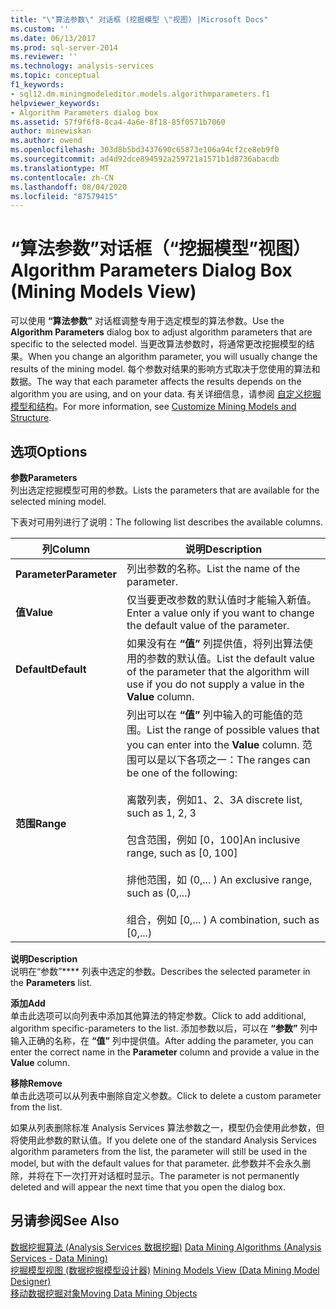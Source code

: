 ```yaml
---
title: "\"算法参数\" 对话框 (挖掘模型 \"视图) |Microsoft Docs"
ms.custom: ''
ms.date: 06/13/2017
ms.prod: sql-server-2014
ms.reviewer: ''
ms.technology: analysis-services
ms.topic: conceptual
f1_keywords:
- sql12.dm.miningmodeleditor.models.algorithmparameters.f1
helpviewer_keywords:
- Algorithm Parameters dialog box
ms.assetid: 57f9f6f8-8ca4-4a6e-8f18-85f0571b7060
author: minewiskan
ms.author: owend
ms.openlocfilehash: 303d8b5bd3437690c65873e106a94cf2ce8eb9f0
ms.sourcegitcommit: ad4d92dce894592a259721a1571b1d8736abacdb
ms.translationtype: MT
ms.contentlocale: zh-CN
ms.lasthandoff: 08/04/2020
ms.locfileid: "87579415"
---
```

# <a name="algorithm-parameters-dialog-box-mining-models-view"></a><span data-ttu-id="94e5b-102">“算法参数”对话框（“挖掘模型”视图）</span><span class="sxs-lookup"><span data-stu-id="94e5b-102">Algorithm Parameters Dialog Box (Mining Models View)</span></span>
  <span data-ttu-id="94e5b-103">可以使用 **“算法参数”** 对话框调整专用于选定模型的算法参数。</span><span class="sxs-lookup"><span data-stu-id="94e5b-103">Use the **Algorithm Parameters** dialog box to adjust algorithm parameters that are specific to the selected model.</span></span> <span data-ttu-id="94e5b-104">当更改算法参数时，将通常更改挖掘模型的结果。</span><span class="sxs-lookup"><span data-stu-id="94e5b-104">When you change an algorithm parameter, you will usually change the results of the mining model.</span></span> <span data-ttu-id="94e5b-105">每个参数对结果的影响方式取决于您使用的算法和数据。</span><span class="sxs-lookup"><span data-stu-id="94e5b-105">The way that each parameter affects the results depends on the algorithm you are using, and on your data.</span></span> <span data-ttu-id="94e5b-106">有关详细信息，请参阅 [自定义挖掘模型和结构](data-mining/customize-mining-models-and-structure.md)。</span><span class="sxs-lookup"><span data-stu-id="94e5b-106">For more information, see [Customize Mining Models and Structure](data-mining/customize-mining-models-and-structure.md).</span></span>  
  
## <a name="options"></a><span data-ttu-id="94e5b-107">选项</span><span class="sxs-lookup"><span data-stu-id="94e5b-107">Options</span></span>  
 <span data-ttu-id="94e5b-108">**参数**</span><span class="sxs-lookup"><span data-stu-id="94e5b-108">**Parameters**</span></span>  
 <span data-ttu-id="94e5b-109">列出选定挖掘模型可用的参数。</span><span class="sxs-lookup"><span data-stu-id="94e5b-109">Lists the parameters that are available for the selected mining model.</span></span>  
  
 <span data-ttu-id="94e5b-110">下表对可用列进行了说明：</span><span class="sxs-lookup"><span data-stu-id="94e5b-110">The following list describes the available columns.</span></span>  
  
|<span data-ttu-id="94e5b-111">列</span><span class="sxs-lookup"><span data-stu-id="94e5b-111">Column</span></span>|<span data-ttu-id="94e5b-112">说明</span><span class="sxs-lookup"><span data-stu-id="94e5b-112">Description</span></span>|  
|------------|-----------------|  
|<span data-ttu-id="94e5b-113">**Parameter**</span><span class="sxs-lookup"><span data-stu-id="94e5b-113">**Parameter**</span></span>|<span data-ttu-id="94e5b-114">列出参数的名称。</span><span class="sxs-lookup"><span data-stu-id="94e5b-114">List the name of the parameter.</span></span>|  
|<span data-ttu-id="94e5b-115">**值**</span><span class="sxs-lookup"><span data-stu-id="94e5b-115">**Value**</span></span>|<span data-ttu-id="94e5b-116">仅当要更改参数的默认值时才能输入新值。</span><span class="sxs-lookup"><span data-stu-id="94e5b-116">Enter a value only if you want to change the default value of the parameter.</span></span>|  
|<span data-ttu-id="94e5b-117">**Default**</span><span class="sxs-lookup"><span data-stu-id="94e5b-117">**Default**</span></span>|<span data-ttu-id="94e5b-118">如果没有在 **“值”** 列提供值，将列出算法使用的参数的默认值。</span><span class="sxs-lookup"><span data-stu-id="94e5b-118">List the default value of the parameter that the algorithm will use if you do not supply a value in the **Value** column.</span></span>|  
|<span data-ttu-id="94e5b-119">**范围**</span><span class="sxs-lookup"><span data-stu-id="94e5b-119">**Range**</span></span>|<span data-ttu-id="94e5b-120">列出可以在 **“值”** 列中输入的可能值的范围。</span><span class="sxs-lookup"><span data-stu-id="94e5b-120">List the range of possible values that you can enter into the **Value** column.</span></span> <span data-ttu-id="94e5b-121">范围可以是以下各项之一：</span><span class="sxs-lookup"><span data-stu-id="94e5b-121">The ranges can be one of the following:</span></span><br /><br /> <span data-ttu-id="94e5b-122">离散列表，例如1、2、3</span><span class="sxs-lookup"><span data-stu-id="94e5b-122">A discrete list, such as 1, 2, 3</span></span><br /><br /> <span data-ttu-id="94e5b-123">包含范围，例如 [0，100]</span><span class="sxs-lookup"><span data-stu-id="94e5b-123">An inclusive range, such as [0, 100]</span></span><br /><br /> <span data-ttu-id="94e5b-124">排他范围，如 (0,... ) </span><span class="sxs-lookup"><span data-stu-id="94e5b-124">An exclusive range, such as (0,...)</span></span><br /><br /> <span data-ttu-id="94e5b-125">组合，例如 [0,... ) </span><span class="sxs-lookup"><span data-stu-id="94e5b-125">A combination, such as [0,...)</span></span>|  
  
 <span data-ttu-id="94e5b-126">**说明**</span><span class="sxs-lookup"><span data-stu-id="94e5b-126">**Description**</span></span>  
 <span data-ttu-id="94e5b-127">说明在“参数”\*\*\*\* 列表中选定的参数。</span><span class="sxs-lookup"><span data-stu-id="94e5b-127">Describes the selected parameter in the **Parameters** list.</span></span>  
  
 <span data-ttu-id="94e5b-128">**添加**</span><span class="sxs-lookup"><span data-stu-id="94e5b-128">**Add**</span></span>  
 <span data-ttu-id="94e5b-129">单击此选项可以向列表中添加其他算法的特定参数。</span><span class="sxs-lookup"><span data-stu-id="94e5b-129">Click to add additional, algorithm specific-parameters to the list.</span></span> <span data-ttu-id="94e5b-130">添加参数以后，可以在 **“参数”** 列中输入正确的名称，在 **“值”** 列中提供值。</span><span class="sxs-lookup"><span data-stu-id="94e5b-130">After adding the parameter, you can enter the correct name in the **Parameter** column and provide a value in the **Value** column.</span></span>  
  
 <span data-ttu-id="94e5b-131">**移除**</span><span class="sxs-lookup"><span data-stu-id="94e5b-131">**Remove**</span></span>  
 <span data-ttu-id="94e5b-132">单击此选项可以从列表中删除自定义参数。</span><span class="sxs-lookup"><span data-stu-id="94e5b-132">Click to delete a custom parameter from the list.</span></span>  
  
 <span data-ttu-id="94e5b-133">如果从列表删除标准 Analysis Services 算法参数之一，模型仍会使用此参数，但将使用此参数的默认值。</span><span class="sxs-lookup"><span data-stu-id="94e5b-133">If you delete one of the standard Analysis Services algorithm parameters from the list, the parameter will still be used in the model, but with the default values for that parameter.</span></span> <span data-ttu-id="94e5b-134">此参数并不会永久删除，并将在下一次打开对话框时显示。</span><span class="sxs-lookup"><span data-stu-id="94e5b-134">The parameter is not permanently deleted and will appear the next time that you open the dialog box.</span></span>  
  
## <a name="see-also"></a><span data-ttu-id="94e5b-135">另请参阅</span><span class="sxs-lookup"><span data-stu-id="94e5b-135">See Also</span></span>  
 <span data-ttu-id="94e5b-136">[数据挖掘算法 &#40;Analysis Services 数据挖掘&#41;](data-mining/data-mining-algorithms-analysis-services-data-mining.md) </span><span class="sxs-lookup"><span data-stu-id="94e5b-136">[Data Mining Algorithms &#40;Analysis Services - Data Mining&#41;](data-mining/data-mining-algorithms-analysis-services-data-mining.md) </span></span>  
 <span data-ttu-id="94e5b-137">[挖掘模型视图 &#40;数据挖掘模型设计器&#41;](mining-models-view-data-mining-model-designer.md) </span><span class="sxs-lookup"><span data-stu-id="94e5b-137">[Mining Models View &#40;Data Mining Model Designer&#41;](mining-models-view-data-mining-model-designer.md) </span></span>  
 [<span data-ttu-id="94e5b-138">移动数据挖掘对象</span><span class="sxs-lookup"><span data-stu-id="94e5b-138">Moving Data Mining Objects</span></span>](data-mining/moving-data-mining-objects.md)  
  
  
